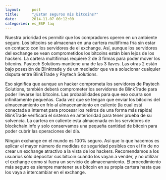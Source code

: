 ```yaml
---
layout:     post
title:      "¿Estan seguros mis bitcoins?"
date:       2014-11-07 00:12:00
categories: es_ESP faq
---
```


Nuestra prioridad es permitir que los compradores operen en un ambiente seguro. Los bitcoins se almacenan en una cartera multifirma fría sin estar en contacto con los servidores de el exchange. Así, aunque los servidores del exchange se vean comprometidos los bitcoins están bien lejos de los hackers. 
La cartera multifirmas requiere 2 de 3 firmas para poder mover los bitcoins. Paytech Solutions mantiene una de las 3 llaves. Las otras 2 están bajo posesión de Blinktrade y de un mediador que va a solucionar cualquier disputa entre BlinkTrade y Paytech Solutions. 

Eso significa que aunque un hacker comprometa los servidores de Paytech Solutions, también deberá comprometer los servidores de BlinkTrade para poder llevarse los bitcoins. Las probabilidades para que eso ocurra son infinitamente pequeñas. Cada vez que se tengan que enviar los bitcoins del almacenamiento en frío al almacenamiento en caliente (la cual está conectada a internet para procesar los retiros de una forma más rápida) BlinkTrade verificará el sistema en anterioridad para tener prueba de su solvencia. La cartera en caliente esta almacenada en los servidores de blockchain.info y solo conservamos una pequeña cantidad de bitcoin para poder cubrir las operaciones del día.

Ningún exchange en el mundo es 100% seguro. Así que lo que hacemos es aplicar el mayor número de medidas de seguridad posibles con el fin de no crear un exchange atractivo a la vista de los hackers. Recomendamos a los usuarios sólo depositar sus bitcoin cuando los vayan a vender, y no utilizar el exchange como si fuera un servicio de almacenamiento. El procedimiento más seguro es siempre mantener sus bitcoin en su propia cartera hasta que los vaya a intercambiar en el exchange.

